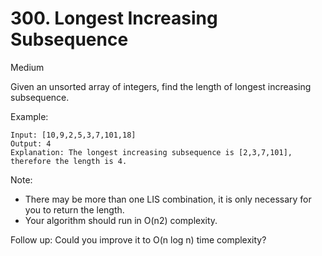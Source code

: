 # 300. Longest Increasing Subsequence
Medium

Given an unsorted array of integers, find the length of longest increasing subsequence.

Example:
```
Input: [10,9,2,5,3,7,101,18]
Output: 4 
Explanation: The longest increasing subsequence is [2,3,7,101], therefore the length is 4. 
```
Note:
* There may be more than one LIS combination, it is only necessary for you to return the length.
* Your algorithm should run in O(n2) complexity.

Follow up: Could you improve it to O(n log n) time complexity?
